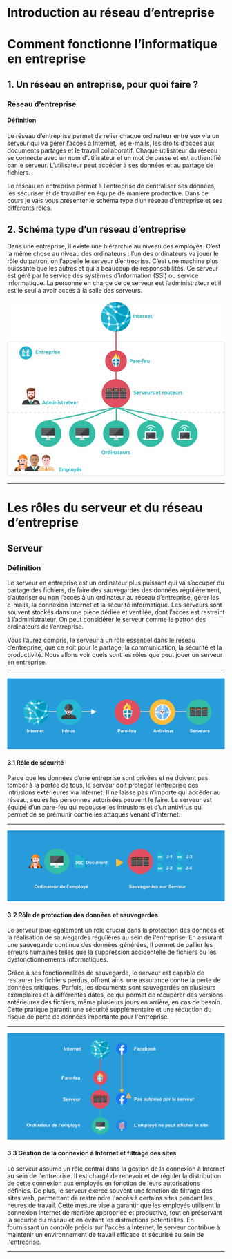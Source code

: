 # Introduction au réseau d’entreprise

# Comment fonctionne l’informatique en entreprise
## 1. Un réseau en entreprise, pour quoi faire ?
### Réseau d’entreprise
#### Définition

Le réseau d’entreprise permet de relier chaque ordinateur entre eux via un serveur qui va gérer l’accès à Internet, les e-mails, les droits d’accès aux documents partagés et le travail collaboratif. Chaque utilisateur du réseau se connecte avec un nom d’utilisateur et un mot de passe et est authentifié par le serveur. L’utilisateur peut accéder à ses données et au partage de fichiers.

Le réseau en entreprise permet à l’entreprise de centraliser ses données, les sécuriser et de travailler en équipe de manière productive. Dans ce cours je vais vous présenter le schéma type d’un réseau d’entreprise et ses différents rôles.

## 2. Schéma type d’un réseau d’entreprise
Dans une entreprise, il existe une hiérarchie au niveau des employés. C’est la même chose au niveau des ordinateurs : l’un des ordinateurs va jouer le rôle du patron, on l’appelle le serveur d’entreprise. C’est une machine plus puissante que les autres et qui a beaucoup de responsabilités. Ce serveur est géré par le service des systèmes d’information (SSI) ou service informatique. La personne en charge de ce serveur est l’administrateur et il est le seul à avoir accès à la salle des serveurs.

![schema-reseau-entreprise](../img/schema-reseau-entreprise.jpg)

---

# Les rôles du serveur et du réseau d’entreprise

## Serveur
### Définition

Le serveur en entreprise est un ordinateur plus puissant qui va s’occuper du partage des fichiers, de faire des sauvegardes des données régulièrement, d’autoriser ou non l’accès à un ordinateur au réseau d’entreprise, gérer les e-mails, la connexion Internet et la sécurité informatique. Les serveurs sont souvent stockés dans une pièce dédiée et ventilée, dont l’accès est restreint à l’administrateur. On peut considérer le serveur comme le patron des ordinateurs de l’entreprise.

Vous l’aurez compris, le serveur a un rôle essentiel dans le réseau d’entreprise, que ce soit pour le partage, la communication, la sécurité et la productivité. Nous allons voir quels sont les rôles que peut jouer un serveur en entreprise.

---

![Serveur-role-securite](../img/serveur-role-securite.png)

#### 3.1 Rôle de sécurité
Parce que les données d’une entreprise sont privées et ne doivent pas tomber à la portée de tous, le serveur doit protéger l’entreprise des intrusions extérieures via Internet. Il ne laisse pas n’importe qui accéder au réseau, seules les personnes autorisées peuvent le faire. Le serveur est équipé d’un pare-feu qui repousse les intrusions et d’un antivirus qui permet de se prémunir contre les attaques venant d’Internet.

---

![Serveur-role-sauvegarde](../img/serveur-role-sauvegardes.png)

#### 3.2 Rôle de protection des données et sauvegardes

Le serveur joue également un rôle crucial dans la protection des données et la réalisation de sauvegardes régulières au sein de l'entreprise. En assurant une sauvegarde continue des données générées, il permet de pallier les erreurs humaines telles que la suppression accidentelle de fichiers ou les dysfonctionnements informatiques. 

Grâce à ses fonctionnalités de sauvegarde, le serveur est capable de restaurer les fichiers perdus, offrant ainsi une assurance contre la perte de données critiques. Parfois, les documents sont sauvegardés en plusieurs exemplaires et à différentes dates, ce qui permet de récupérer des versions antérieures des fichiers, même plusieurs jours en arrière, en cas de besoin. Cette pratique garantit une sécurité supplémentaire et une réduction du risque de perte de données importante pour l'entreprise.

---

![Serveur-role-filtrage-internet](../img/serveur-role-filtrage-internet.png)

#### 3.3 Gestion de la connexion à Internet et filtrage des sites

Le serveur assume un rôle central dans la gestion de la connexion à Internet au sein de l'entreprise. Il est chargé de recevoir et de réguler la distribution de cette connexion aux employés en fonction de leurs autorisations définies. De plus, le serveur exerce souvent une fonction de filtrage des sites web, permettant de restreindre l'accès à certains sites pendant les heures de travail. Cette mesure vise à garantir que les employés utilisent la connexion Internet de manière appropriée et productive, tout en préservant la sécurité du réseau et en évitant les distractions potentielles. En fournissant un contrôle précis sur l'accès à Internet, le serveur contribue à maintenir un environnement de travail efficace et sécurisé au sein de l'entreprise.

---

